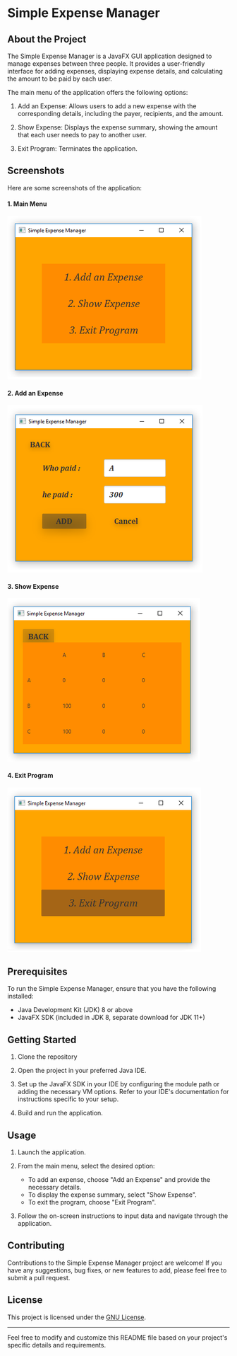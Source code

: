 # Simple Expense Manager

## About the Project

The Simple Expense Manager is a JavaFX GUI application designed to manage expenses between three people. It provides a user-friendly interface for adding expenses, displaying expense details, and calculating the amount to be paid by each user.

The main menu of the application offers the following options:

1. Add an Expense: Allows users to add a new expense with the corresponding details, including the payer, recipients, and the amount.

2. Show Expense: Displays the expense summary, showing the amount that each user needs to pay to another user.

3. Exit Program: Terminates the application.

## Screenshots

Here are some screenshots of the application:

#### 1. Main Menu
![Main Menu](screenshot/main_menu.png)

#### 2. Add an Expense
![Add an Expense](screenshot/add_expense.png)

#### 3. Show Expense
![Show Expense](screenshot/show_expense.png)

#### 4. Exit Program
![Exit Program](screenshot/exit_program.png)

## Prerequisites

To run the Simple Expense Manager, ensure that you have the following installed:

- Java Development Kit (JDK) 8 or above
- JavaFX SDK (included in JDK 8, separate download for JDK 11+)

## Getting Started

1. Clone the repository

2. Open the project in your preferred Java IDE.

3. Set up the JavaFX SDK in your IDE by configuring the module path or adding the necessary VM options. Refer to your IDE's documentation for instructions specific to your setup.

4. Build and run the application.

## Usage

1. Launch the application.

2. From the main menu, select the desired option:
   - To add an expense, choose "Add an Expense" and provide the necessary details.
   - To display the expense summary, select "Show Expense".
   - To exit the program, choose "Exit Program".

3. Follow the on-screen instructions to input data and navigate through the application.

## Contributing

Contributions to the Simple Expense Manager project are welcome! If you have any suggestions, bug fixes, or new features to add, please feel free to submit a pull request.

## License

This project is licensed under the [GNU License](LICENSE).

---

Feel free to modify and customize this README file based on your project's specific details and requirements.